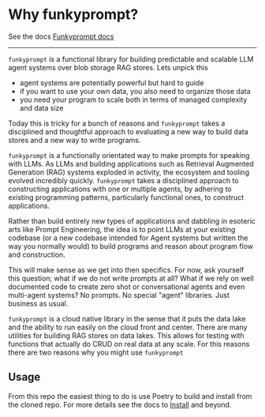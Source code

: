 # Why funkyprompt?

See the docs [Funkyprompt docs](https://mr-saoirse.gitbook.io/funkyprompt/)

----

`funkyprompt` is a functional library for building predictable and scalable LLM agent systems over blob storage RAG stores. Lets unpick this

- agent systems are potentially powerful but hard to guide
- if you want to use your own data, you also need to organize those data
- you need your program to scale both in terms of managed complexity and data size

Today this is tricky for a bunch of reasons and `funkyprompt` takes a disciplined and thoughtful approach to evaluating a new way to build data stores and a new way to write programs.

`funkyprompt` is a functionally orientated way to make prompts for speaking with LLMs. As LLMs and building applications such as Retrieval Augmented Generation (RAG) systems exploded in activity, the ecosystem and tooling evolved incredibly quickly. `funkyprompt` takes a disciplined approach to constructing applications with one or multiple agents, by adhering to existing programming patterns, particularly functional ones, to construct applications.

Rather than build entirely new types of applications and dabbling in esoteric arts like Prompt Engineering, the idea is to point LLMs at your existing codebase (or a new codebase intended for Agent systems but written the way you normally would) to build programs and reason about program flow and construction.

This will make sense as we get into then specifics. For now, ask yourself this question; what if we do not write prompts at all? What if we rely on well documented code to create zero shot or conversational agents and even multi-agent systems? No prompts. No special "agent" libraries. Just business as usual.

`funkyprompt` is a cloud native library in the sense that it puts the data lake and the ability to run easily on the cloud front and center. There are many utilities for building RAG stores on data lakes. This allows for testing with functions that actually do CRUD on real data at any scale. For this reasons there are two reasons why you might use `funkyprompt`

## Usage

From this repo the easiest thing to do is use Poetry to build and install from the cloned repo. For more details see the docs to [Install](https://mr-saoirse.gitbook.io/funkyprompt/why-funkyprompt/install) and beyond.
